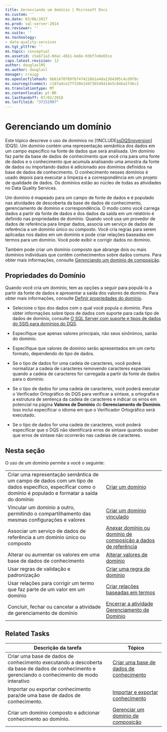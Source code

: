 ```yaml
---
title: Gerenciando um domínio | Microsoft Docs
ms.custom: ''
ms.date: 03/06/2017
ms.prod: sql-server-2014
ms.reviewer: ''
ms.suite: ''
ms.technology:
- data-quality-services
ms.tgt_pltfrm: ''
ms.topic: conceptual
ms.assetid: c5ab71a3-0dac-45b1-be8e-93bf7e0e03ce
caps.latest.revision: 12
author: douglaslMS
ms.author: douglasl
manager: craigg
ms.openlocfilehash: bb61470789fb7474216b1a4da1364305c4cd9f8c
ms.sourcegitcommit: c18fadce27f330e1d4f36549414e5c84ba2f46c2
ms.translationtype: MT
ms.contentlocale: pt-BR
ms.lasthandoff: 07/02/2018
ms.locfileid: "37152997"
---
```

# <a name="managing-a-domain"></a>Gerenciando um domínio
  Este tópico descreve o uso de domínios no [!INCLUDE[ssDQSnoversion](../includes/ssdqsnoversion-md.md)] (DQS). Um domínio contém uma representação semântica dos dados em um campo específico na fonte de dados que será analisada. Um domínio faz parte da base de dados de conhecimento que você cria para uma fonte de dados e o conhecimento que acumula analisando uma amostra da fonte de dados ou importando dados é adicionado aos domínios definidos na base de dados de conhecimento. O conhecimento nesses domínios é usado depois para executar a limpeza e a correspondência em um projeto de qualidade de dados. Os domínios estão ao núcleo de todas as atividades no Data Quality Services.  
  
 Um domínio é mapeado para um campo de fonte de dados e é populado nas atividades de descoberta da base de dados de conhecimento, gerenciamento de domínio e correspondência. O modo como você carrega dados a partir da fonte de dados e dos dados da saída em um relatório é definido nas propriedades de domínio. Quando você usa um provedor de dados de referência para limpar dados, associa um serviço de dados de referência a um domínio único ou composto. Você cria regras para serem aplicadas nos dados em um domínio e pode criar relações baseadas em termos para um domínio. Você pode exibir e corrigir dados no domínio.  
  
 Também pode criar um domínio composto que abrange dois ou mais domínios individuais que contêm conhecimentos sobre dados comuns. Para obter mais informações, consulte [Gerenciando um domínio de composição](../../2014/data-quality-services/managing-a-composite-domain.md).  
  
## <a name="domain-properties"></a>Propriedades do Domínio  
 Quando você cria um domínio, tem as opções a seguir para populá-lo a partir da fonte de dados e apresentar a saída dos valores de domínio. Para obter mais informações, consulte [Definir propriedades do domínio](../../2014/data-quality-services/set-domain-properties.md).  
  
-   Selecione o tipo dos dados com o qual você popula o domínio. Para obter informações sobre tipos de dados com suporte para cada tipo de dados de domínio, consulte [O SQL Server com suporte e tipos de dados do SSIS para domínios do DQS](../../2014/data-quality-services/supported-sql-server-and-ssis-data-types-for-dqs-domains.md).  
  
-   Especifique que apenas valores principais, não seus sinônimos, sairão do domínio.  
  
-   Especifique que valores de domínio serão apresentados em um certo formato, dependendo do tipo de dados.  
  
-   Se o tipo de dados for uma cadeia de caracteres, você poderá normalizar a cadeia de caracteres removendo caracteres especiais quando a cadeia de caracteres for carregada a partir da fonte de dados para o domínio.  
  
-   Se o tipo de dados for uma cadeia de caracteres, você poderá executar o Verificador Ortográfico do DQS para verificar a sintaxe, a ortografia e a estrutura de sentença da cadeia de caracteres e indicar os erros em potencial na página **Valores de Domínio** do **Gerenciamento de Domínio**. Isso inclui especificar o idioma em que o Verificador Ortográfico será executado.  
  
-   Se o tipo de dados for uma cadeia de caracteres, você poderá especificar que o DQS não identificará erros de sintaxe quando souber que erros de sintaxe não ocorrerão nas cadeias de caracteres.  
  
## <a name="in-this-section"></a>Nesta seção  
 O uso de um domínio permite a você o seguinte:  
  
|||  
|-|-|  
|Criar uma representação semântica de um campo de dados com um tipo de dados específico, especificar como o domínio é populado e formatar a saída do domínio|[Criar um domínio](../../2014/data-quality-services/create-a-domain.md)|  
|Vincular um domínio a outro, permitindo o compartilhamento das mesmas configurações e valores|[Criar um domínio vinculado](../../2014/data-quality-services/create-a-linked-domain.md)|  
|Associar um serviço de dados de referência a um domínio único ou composto|[Anexar domínio ou domínio de composição a dados de referência](../../2014/data-quality-services/attach-a-domain-or-composite-domain-to-reference-data.md)|  
|Alterar ou aumentar os valores em uma base de dados de conhecimento|[Alterar valores de domínio](../../2014/data-quality-services/change-domain-values.md)|  
|Usar regras de validação e padronização|[Criar uma regra de domínio](../../2014/data-quality-services/create-a-domain-rule.md)|  
|Usar relações para corrigir um termo que faz parte de um valor em um domínio|[Criar relações baseadas em termos](../../2014/data-quality-services/create-term-based-relations.md)|  
|Concluir, fechar ou cancelar a atividade de gerenciamento de domínio|[Encerrar a atividade Gerenciamento de Domínio](../../2014/data-quality-services/end-the-domain-management-activity.md)|  
  
## <a name="related-tasks"></a>Related Tasks  
  
|Descrição da tarefa|Tópico|  
|----------------------|-----------|  
|Criar uma base de dados de conhecimento executando a descoberta da base de dados de conhecimento e gerenciando o conhecimento de modo interativo|[Criar uma base de dados de conhecimento](../../2014/data-quality-services/building-a-knowledge-base.md)|  
|Importar ou exportar conhecimento para/de uma base de dados de conhecimento.|[Importar e exportar conhecimento](../../2014/data-quality-services/importing-and-exporting-knowledge.md)|  
|Criar um domínio composto e adicionar conhecimento ao domínio.|[Gerenciar um domínio de composição](../../2014/data-quality-services/managing-a-composite-domain.md)|  
  
  

